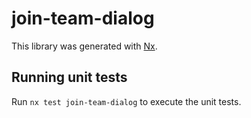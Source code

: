 # join-team-dialog

This library was generated with [Nx](https://nx.dev).

## Running unit tests

Run `nx test join-team-dialog` to execute the unit tests.
